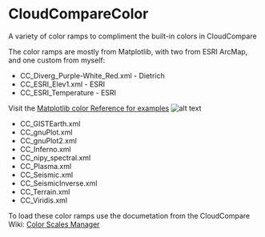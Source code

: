 # CloudCompareColor
A variety of color ramps to compliment the built-in colors in CloudCompare

The color ramps are mostly from Matplotlib, with two from ESRI ArcMap, and one custom from myself:

* CC_Diverg_Purple-White_Red.xml - Dietrich
* CC_ESRI_Elev1.xml - ESRI
* CC_ESRI_Temperature - ESRI

Visit the [Matplotlib color Reference for examples](https://matplotlib.org/examples/color/colormaps_reference.html)
![alt text](https://i.imgur.com/v5o8h2X.png)
* CC_GISTEarth.xml
* CC_gnuPlot.xml
* CC_gnuPlot2.xml
* CC_Inferno.xml
* CC_nipy_spectral.xml
* CC_Plasma.xml
* CC_Seismic.xml
* CC_SeismicInverse.xml
* CC_Terrain.xml
* CC_Viridis.xml

To load these color ramps use the documetation from the CloudCompare Wiki: [Color Scales Manager](http://www.cloudcompare.org/doc/wiki/index.php?title=Scalar_fields%5CColor_Scales_Manager)
